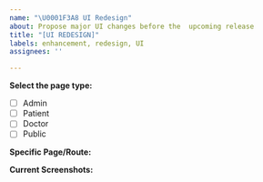 ```yaml
---
name: "\U0001F3A8 UI Redesign"
about: Propose major UI changes before the  upcoming release
title: "[UI REDESIGN]"
labels: enhancement, redesign, UI
assignees: ''

---
```


**Select the page type:**
- [ ] Admin
- [ ] Patient
- [ ] Doctor
- [ ] Public

**Specific Page/Route:** 
<!-- e.g., /admin/dashboard, /patient/profile -->

**Current Screenshots:**
<!-- Add screenshots of the existing UI -->
